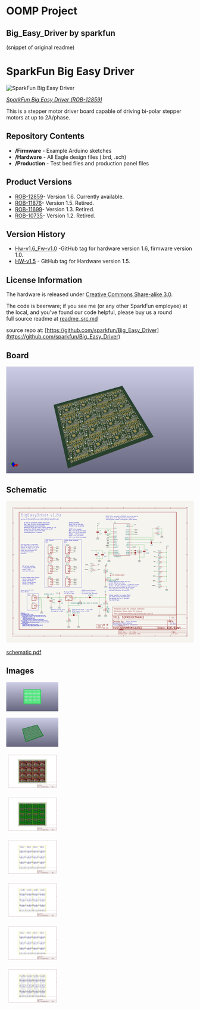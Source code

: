 # OOMP Project  
## Big_Easy_Driver  by sparkfun  
  
(snippet of original readme)  
  
SparkFun Big Easy Driver  
========================  
  
![SparkFun Big Easy Driver](https://cdn.sparkfun.com//assets/parts/9/7/2/6/12859-01.jpg)  
  
[*SparkFun Big Easy Driver (ROB-12859)*](https://www.sparkfun.com/products/12859)  
  
This is a stepper motor driver board capable of driving bi-polar stepper motors at up to 2A/phase.  
  
Repository Contents  
-------------------  
  
* **/Firmware** - Example Arduino sketches   
* **/Hardware** - All Eagle design files (.brd, .sch)  
* **/Production** - Test bed files and production panel files  
  
Product Versions  
----------------  
* [ROB-12859](https://www.sparkfun.com/products/12859)- Version 1.6. Currently available.   
* [ROB-11876](https://www.sparkfun.com/products/retired/11876)- Version 1.5. Retired.   
* [ROB-11699](https://www.sparkfun.com/products/retired/11699)- Version 1.3. Retired.   
* [ROB-10735](https://www.sparkfun.com/products/retired/10735)- Version 1.2. Retired.  
  
Version History  
---------------  
* [Hw-v1.6_Fw-v1.0](https://github.com/sparkfun/Big_Easy_Driver/tree/HW-v1.6_Fw-v1.0) -GitHub tag for hardware version 1.6, firmware version 1.0.    
* [HW-v1.5](https://github.com/sparkfun/Big_Easy_Driver/tree/HW-v1.5) - GitHub tag for Hardware version 1.5.   
  
License Information  
-------------------  
The hardware is released under [Creative Commons Share-alike 3.0](http://creativecommons.org/licenses/by-sa/3.0/).    
  
The code is beerware; if you see me (or any other SparkFun employee) at the local, and you've found our code helpful, please buy us a round  
  full source readme at [readme_src.md](readme_src.md)  
  
source repo at: [https://github.com/sparkfun/Big_Easy_Driver](https://github.com/sparkfun/Big_Easy_Driver)  
## Board  
  
[![working_3d.png](working_3d_600.png)](working_3d.png)  
## Schematic  
  
[![working_schematic.png](working_schematic_600.png)](working_schematic.png)  
  
[schematic pdf](working_schematic.pdf)  
## Images  
  
[![working_3D_bottom.png](working_3D_bottom_140.png)](working_3D_bottom.png)  
  
[![working_3D_top.png](working_3D_top_140.png)](working_3D_top.png)  
  
[![working_assembly_page_01.png](working_assembly_page_01_140.png)](working_assembly_page_01.png)  
  
[![working_assembly_page_02.png](working_assembly_page_02_140.png)](working_assembly_page_02.png)  
  
[![working_assembly_page_03.png](working_assembly_page_03_140.png)](working_assembly_page_03.png)  
  
[![working_assembly_page_04.png](working_assembly_page_04_140.png)](working_assembly_page_04.png)  
  
[![working_assembly_page_05.png](working_assembly_page_05_140.png)](working_assembly_page_05.png)  
  
[![working_assembly_page_06.png](working_assembly_page_06_140.png)](working_assembly_page_06.png)  
